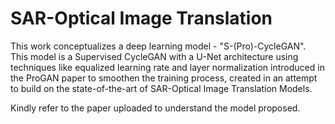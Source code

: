 # SAR-Optical Image Translation

This work conceptualizes a deep learning model - "S-(Pro)-CycleGAN". This model is a Supervised CycleGAN with a U-Net architecture using techniques like equalized learning rate and layer normalization introduced in the ProGAN paper to smoothen the training process, created in an attempt to build on the state-of-the-art of SAR-Optical Image Translation Models.

Kindly refer to the paper uploaded to understand the model proposed.
